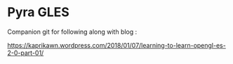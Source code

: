 # Pyra GLES
Companion git for following along with blog :

https://kaprikawn.wordpress.com/2018/01/07/learning-to-learn-opengl-es-2-0-part-01/
